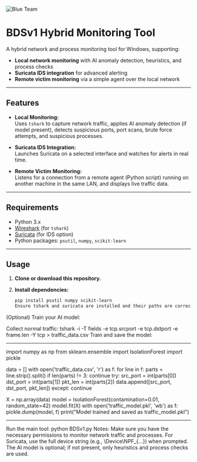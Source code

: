 ![Blue Team](https://img.shields.io/badge/Blue%20Team-Defensive%20Security-blue?style=for-the-badge&logo=shield)

# BDSv1 Hybrid Monitoring Tool

A hybrid network and process monitoring tool for Windows, supporting:

- **Local network monitoring** with AI anomaly detection, heuristics, and process checks
- **Suricata IDS integration** for advanced alerting
- **Remote victim monitoring** via a simple agent over the local network

---

## Features

- **Local Monitoring:**  
  Uses `tshark` to capture network traffic, applies AI anomaly detection (if model present), detects suspicious ports, port scans, brute force attempts, and suspicious processes.

- **Suricata IDS Integration:**  
  Launches Suricata on a selected interface and watches for alerts in real time.

- **Remote Victim Monitoring:**  
  Listens for a connection from a remote agent (Python script) running on another machine in the same LAN, and displays live traffic data.

---

## Requirements

- Python 3.x
- [Wireshark](https://www.wireshark.org/) (for `tshark`)
- [Suricata](https://suricata.io/) (for IDS option)
- Python packages: `psutil`, `numpy`, `scikit-learn`

---

## Usage

1. **Clone or download this repository.**

2. **Install dependencies:**
   ```sh
   pip install psutil numpy scikit-learn
   Ensure tshark and suricata are installed and their paths are correct in the script.

(Optional) Train your AI model:

Collect normal traffic:
tshark -i <interface> -T fields -e tcp.srcport -e tcp.dstport -e frame.len -Y tcp > traffic_data.csv
Train and save the model:
___________________________________________________________________________
import numpy as np
from sklearn.ensemble import IsolationForest
import pickle

data = []
with open('traffic_data.csv', 'r') as f:
    for line in f:
        parts = line.strip().split()
        if len(parts) != 3:
            continue
        try:
            src_port = int(parts[0])
            dst_port = int(parts[1])
            pkt_len = int(parts[2])
            data.append([src_port, dst_port, pkt_len])
        except:
            continue

X = np.array(data)
model = IsolationForest(contamination=0.01, random_state=42)
model.fit(X)
with open('traffic_model.pkl', 'wb') as f:
    pickle.dump(model, f)
print("Model trained and saved as traffic_model.pkl")
__________________________________________________________________
Run the main tool:
python BDSv1.py
Notes:
Make sure you have the necessary permissions to monitor network traffic and processes.
For Suricata, use the full device string (e.g., \\Device\\NPF_{...}) when prompted.
The AI model is optional; if not present, only heuristics and process checks are used.




